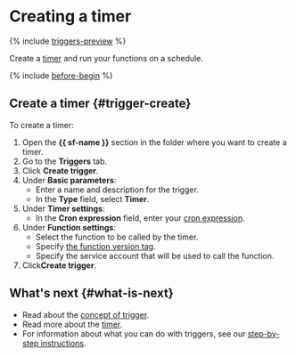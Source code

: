 # Creating a timer

{% include [triggers-preview](../../_includes/functions/triggers-preview-stage.md) %}

Create a [timer](../concepts/trigger/timer.md) and run your functions on a schedule.

{% include [before-begin](../../_includes/functions/os-timer-before-begin.md) %}

## Create a timer {#trigger-create}

To create a timer:

1. Open the **{{ sf-name }}** section in the folder where you want to create a timer.
1. Go to the **Triggers** tab.
1. Click **Create trigger**.
1. Under **Basic parameters**:
    * Enter a name and description for the trigger.
    * In the **Type** field, select **Timer**.
1. Under **Timer settings**:
    * In the **Cron expression** field, enter your [cron expression](../concepts/trigger/timer.md#cron-expression).
1. Under **Function settings**:
    * Select the function to be called by the timer.
    * Specify [the function version tag](../concepts/function.md#tag).
    * Specify the service account that will be used to call the function.
1. Click**Create trigger**.

## What's next {#what-is-next}

- Read about the [concept of trigger](../concepts/trigger/index.md).
- Read more about the [timer](../concepts/trigger/timer.md).
- For information about what you can do with triggers, see our [step-by-step instructions](../operations/index.md).

